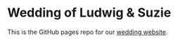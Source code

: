# Wedding of Ludwig & Suzie

This is the GitHub pages repo for our [wedding website](https://suzwig.github.io/).
